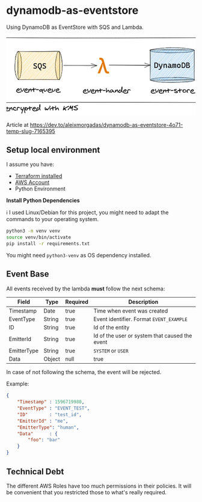# dynamodb-as-eventstore

Using DynamoDB as EventStore with SQS and Lambda.

[![practical-dev](.github/assets/infrastructure.png)](https://dev.to/aleixmorgadas/dynamodb-as-eventstore-4o71-temp-slug-7165395)

Article at https://dev.to/aleixmorgadas/dynamodb-as-eventstore-4o71-temp-slug-7165395

## Setup local environment

I assume you have:

- [Terraform installed](https://www.terraform.io/)
- [AWS Account](https://aws.amazon.com/)
- Python Environment

__Install Python Dependencies__

:information_source: I used Linux/Debian for this project, you might need to adapt the commands to your operating system.

```bash
python3 -m venv venv
source venv/bin/activate
pip install -r requirements.txt
```

You might need `python3-venv` as OS dependency installed.

## Event Base

All events received by the lambda __must__ follow the next schema:

| Field     | Type      | Required  | Description   |
| ---       | ----      | ---       | ---           |
| Timestamp | Date      | true      | Time when event was created |
| EventType | String    | true      | Event identifier. Format `EVENT_EXAMPLE` |
| ID        | String    | true      | Id of the entity  |
| EmitterId | String    | true      | Id of the user or system that caused the event |
| EmitterType | String    | true      | `SYSTEM` or `USER` |
| Data      | Object | null    | true      | fields of the event |

In case of not following the schema, the event will be rejected.

Example:

```json
{
	"Timestamp"	: 1596719980,
	"EventType"	: "EVENT_TEST",
	"ID"		: "test_id",
	"EmitterId"	: "me",
    "EmitterType": "human",
	"Data"		: {
		"foo": "bar"
	}
}
```

## Technical Debt

The different AWS Roles have too much permissions in their policies. It will be convenient that you restricted those to what's really required.